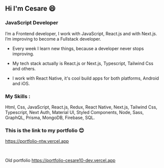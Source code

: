 ## Hi I'm Cesare 😄
### JavaScript Developer

I’m a Frontend developer, I work with JavaScript, React.js and with Next.js. I’m improving to become a Fullstack developer.

- Every week I learn new things, because a developer never stops improving.

- My tech stack actually is React.js or Next.js, Typescript, Tailwind Css and others.

- I work with React Native, it's cool build apps for both platforms, Android and iOS.

### My Skills :
Html, Css, JavaScript, React.js, Redux, React Native, Next.js, Tailwind Css, Typescript, Next Auth, Material UI, Styled Components, Node, Sass, GraphQL, Prisma, MongoDB, Firebase, SQL.

### This is the link to my portfolio 😊

https://portfolio-ntw.vercel.app

</br>

Old portfolio
https://portfolio-cesare10-dev.vercel.app

<!--
**Cesare10-dev/Cesare10-dev** is a ✨ _special_ ✨ repository because its `README.md` (this file) appears on your GitHub profile.

Here are some ideas to get you started:

- 🔭 I’m currently working on ...
- 🌱 I’m currently learning ...
- 👯 I’m looking to collaborate on ...
- 🤔 I’m looking for help with ...
- 💬 Ask me about ...
- 📫 How to reach me: ...
- 😄 Pronouns: ...
- ⚡ Fun fact: ...
-->
